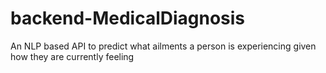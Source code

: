 # backend-MedicalDiagnosis
An NLP based API to predict what ailments a person is experiencing given how they are currently feeling
